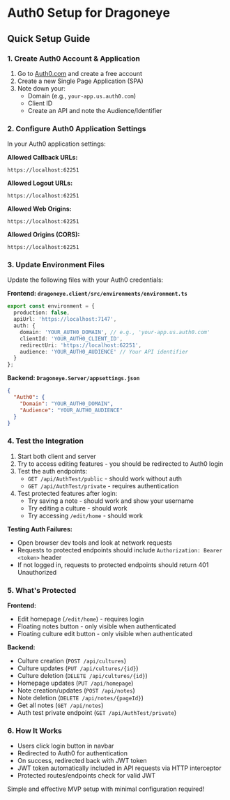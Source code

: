 # Auth0 Setup for Dragoneye

## Quick Setup Guide

### 1. Create Auth0 Account & Application

1. Go to [Auth0.com](https://auth0.com) and create a free account
2. Create a new Single Page Application (SPA)
3. Note down your:
   - Domain (e.g., `your-app.us.auth0.com`)
   - Client ID
   - Create an API and note the Audience/Identifier

### 2. Configure Auth0 Application Settings

In your Auth0 application settings:

**Allowed Callback URLs:**
```
https://localhost:62251
```

**Allowed Logout URLs:**
```
https://localhost:62251
```

**Allowed Web Origins:**
```
https://localhost:62251
```

**Allowed Origins (CORS):**
```
https://localhost:62251
```

### 3. Update Environment Files

Update the following files with your Auth0 credentials:

**Frontend: `dragoneye.client/src/environments/environment.ts`**
```typescript
export const environment = {
  production: false,
  apiUrl: 'https://localhost:7147',
  auth: {
    domain: 'YOUR_AUTH0_DOMAIN', // e.g., 'your-app.us.auth0.com'
    clientId: 'YOUR_AUTH0_CLIENT_ID',
    redirectUri: 'https://localhost:62251',
    audience: 'YOUR_AUTH0_AUDIENCE' // Your API identifier
  }
};
```

**Backend: `Dragoneye.Server/appsettings.json`**
```json
{
  "Auth0": {
    "Domain": "YOUR_AUTH0_DOMAIN",
    "Audience": "YOUR_AUTH0_AUDIENCE"
  }
}
```

### 4. Test the Integration

1. Start both client and server
2. Try to access editing features - you should be redirected to Auth0 login
3. Test the auth endpoints:
   - `GET /api/AuthTest/public` - should work without auth
   - `GET /api/AuthTest/private` - requires authentication
4. Test protected features after login:
   - Try saving a note - should work and show your username
   - Try editing a culture - should work
   - Try accessing `/edit/home` - should work

**Testing Auth Failures:**
- Open browser dev tools and look at network requests
- Requests to protected endpoints should include `Authorization: Bearer <token>` header
- If not logged in, requests to protected endpoints should return 401 Unauthorized

### 5. What's Protected

**Frontend:**
- Edit homepage (`/edit/home`) - requires login
- Floating notes button - only visible when authenticated
- Floating culture edit button - only visible when authenticated

**Backend:**
- Culture creation (`POST /api/cultures`)
- Culture updates (`PUT /api/cultures/{id}`)
- Culture deletion (`DELETE /api/cultures/{id}`)
- Homepage updates (`PUT /api/homepage`)
- Note creation/updates (`POST /api/notes`)
- Note deletion (`DELETE /api/notes/{pageId}`)
- Get all notes (`GET /api/notes`)
- Auth test private endpoint (`GET /api/AuthTest/private`)

### 6. How It Works

- Users click login button in navbar
- Redirected to Auth0 for authentication
- On success, redirected back with JWT token
- JWT token automatically included in API requests via HTTP interceptor
- Protected routes/endpoints check for valid JWT

Simple and effective MVP setup with minimal configuration required!
